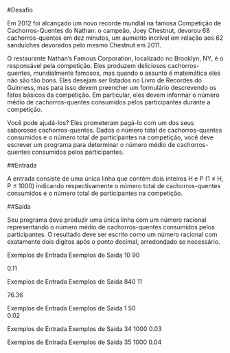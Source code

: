#Desafio

Em 2012 foi alcançado um novo recorde mundial na famosa Competição de Cachorros-Quentes do Nathan: o campeão, Joey Chestnut, devorou 68 cachorros-quentes em dez minutos, um aumento incrível em relação aos 62 sanduíches devorados pelo mesmo Chestnut em 2011.

O restaurante Nathan’s Famous Corporation, localizado no Brooklyn, NY, é o responsável pela competição. Eles produzem deliciosos cachorros-quentes, mundialmente famosos, mas quando o assunto é matemática eles não são tão bons. Eles desejam ser listados no Livro de Recordes do Guinness, mas para isso devem preencher um formulário descrevendo os fatos básicos da competição. Em particular, eles devem informar o número médio de cachorros-quentes consumidos pelos participantes durante a competição.

Você pode ajudá-los? Eles prometeram pagá-lo com um dos seus saborosos cachorros-quentes. Dados o número total de cachorros-quentes consumidos e o número total de participantes na competição, você deve escrever um programa para determinar o número médio de cachorros-quentes consumidos pelos participantes.

##Entrada

A entrada consiste de uma única linha que contém dois inteiros H e P (1 ≤ H, P ≤ 1000) indicando respectivamente o número total de cachorros-quentes consumidos e o número total de participantes na competição.

##Saída

Seu programa deve produzir uma única linha com um número racional representando o número médio de cachorros-quentes consumidos pelos participantes. O resultado deve ser escrito como um número racional com exatamente dois dígitos após o ponto decimal, arredondado se necessário.

Exemplos de Entrada	Exemplos de Saída
10 90

0.11

 

Exemplos de Entrada	Exemplos de Saída
840 11

76.36

 

Exemplos de Entrada	Exemplos de Saída
1 50	
0.02

 

Exemplos de Entrada	Exemplos de Saída
34 1000	0.03
 

Exemplos de Entrada	Exemplos de Saída
35 1000	0.04
